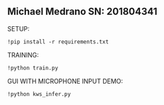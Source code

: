 ## Michael Medrano SN: 201804341

SETUP:

<code>!pip install -r requirements.txt</code>

TRAINING:

<code>!python train.py</code>

GUI WITH MICROPHONE INPUT DEMO:

<code>!python kws_infer.py</code>

